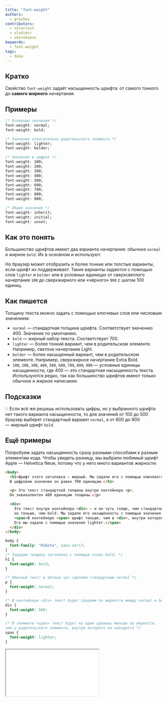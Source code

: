 ```yaml
---
title: "font-weight"
authors:
  - grachev
contributors:
  - solarrust
  - vladimir
  - skorobaeus
keywords:
  - font-weight
tags:
  - doka
---
```


## Кратко

Свойство `font-weight` задаёт насыщенность шрифта: от самого тонкого до **самого жирного** начертания.

## Примеры

```css
/* Основные значения */
font-weight: normal;
font-weight: bold;

/* Значения относительно родительского элемента */
font-weight: lighter;
font-weight: bolder;

/* Значения в цифрах */
font-weight: 100;
font-weight: 200;
font-weight: 300;
font-weight: 400;
font-weight: 500;
font-weight: 600;
font-weight: 700;
font-weight: 800;
font-weight: 900;

/* Общие значения */
font-weight: inherit;
font-weight: initial;
font-weight: unset;
```

## Как это понять

Большинство шрифтов имеют два варианта начертания: обычное `normal` и жирное `bold`. Их в основном и используют.

Но браузер может отобразить и более тонкие или толстые варианты, если шрифт их поддерживает. Такие варианты задаются с помощью слов `lighter` и `bolder` или в условных единицах от сверхсветлого начертания `100` до сверхжирного или «чёрного» `900` с шагом 100 единиц.

## Как пишется

Толщину текста можно задать с помощью ключевых слов или числовым значением:

- `normal` — стандартная толщина шрифта. Соответствует значению 400. Значение по умолчанию.
- `bold` — жирный набор текста. Соответствует 700.
- `lighter` — более тонкий вариант, чем в родительском элементе. Например, светлое начертание Light.
- `bolder` — более насыщенный вариант, чем в родительском элементе. Например, сверхжирное начертание Extra Bold.
- `100`, `200`, `300`, `400`, `500`, `600`, `700`, `800`, `900` — условные единицы насыщенности, где 400 — это стандартная насыщенность текста. Используются редко, так как большинство шрифтов имеют только обычное и жирное написание.

## Подсказки

💡 Если всё же решишь использовать цифры, но у выбранного шрифта нет такого варианта насыщенности, то для значений от 100 до 500 браузер выберет стандартный вариант `normal`, а от 600 до 900 — жирный шрифт `bold`.

## Ещё примеры

Попробуем задать насыщенность сразу разными способами к разным элементам кода. Чтобы увидеть разницу, мы выбрали любимый шрифт Apple — Helvetica Neue, потому что у него много вариантов жирности:

```html
<body>
  <h1>Шрифт этого заголовка — жирный. Мы задали его с помощью ключевого слова bold.
  В цифровом значении он равен 700 единицам.</h1>

  <p> Это текст стандартной толщины внутри контейнера <p>.
  Он эквивалентен 400 единицам толщины.</p>

  <div>
    Это текст внутри контейнера <div> — и он чуть толще, чем стандартный normal,
    но тоньше, чем bold. Мы задали его насыщенность с помощью значения 500.<br>
    <span>В контейнере <span> шрифт тоньше, чем в <div>, внутри которого он находится.
    Его мы задали с помощью значения lighter.</span>
  </div>
</body>
```

```css
body {
  font-family: "Roboto", sans-serif;
}
/* Зададим толщину заголовка с помощью слова bold. */
h1 {
  font-weight: bold;
}

/* Обычный текст в абзаце <p> сделаем стандартным normal */
p {
  font-weight: normal;
}

/* В контейнере <div> текст будет средним по жирности между normal и bold */
div {
  font-weight: 500;
}

/* В элементе <span> текст будет на один уровень меньше по жирности,
чем у родительского элемента, внутри которого он находится */
span {
  font-weight: lighter;
}
```

<iframe title="Насыщенность шрифта — font-weight — Дока" src="demos/font-weight/index.html"></iframe>
